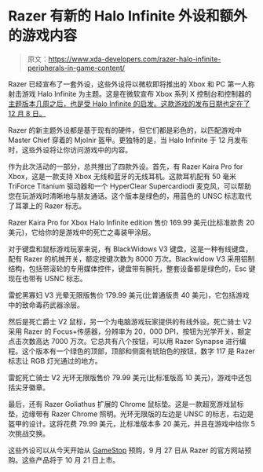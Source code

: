 # Razer 有新的 Halo Infinite 外设和额外的游戏内容

> 原文：<https://www.xda-developers.com/razer-halo-infinite-peripherals-in-game-content/>

Razer 已经宣布了一套外设，这些外设将以微软即将推出的 Xbox 和 PC 第一人称射击游戏 Halo Infinite 为主题。这是在微软宣布 Xbox 系列 X 控制台和控制器的[主题版本几周之后，也是受 Halo Infinite 的启发。这款游戏的发布日期也定在了 12 月 8 日。](https://www.xda-developers.com/halo-infinite-launch-date/)

Razer 的新主题外设都是基于现有的硬件，但它们都是彩色的，以匹配游戏中 Master Chief 穿着的 Mjolnir 盔甲。更独特的是，当 Halo Infinite 于 12 月发布时，这些外设将让你访问游戏中的内容。

作为此次活动的一部分，总共推出了四款外设。首先，有 Razer Kaira Pro for Xbox，这是一款支持 Xbox 无线和蓝牙的无线耳机。这款耳机配有 50 毫米 TriForce Titanium 驱动器和一个 HyperClear Supercardiodi 麦克风，可以帮助您在玩游戏时清晰地与朋友通话。这个版本是绿色的，用蓝色的 UNSC 标志取代了耳罩上的 Razer 标志。

Razer Kaira Pro for Xbox Halo Infinite edition 售价 169.99 美元(比标准款贵 20 美元)，它给你的是游戏中的死亡之毒装甲涂层。

对于键盘和鼠标游戏玩家来说，有 BlackWidows V3 键盘，这是一种有线键盘，配有 Razer 的机械开关，额定按键次数为 8000 万次。Blackwidow V3 采用铝制结构，包括带滚轮的专用媒体控件，键盘带有腕托，整套设备都是绿色的，Esc 键现在也带有 USNC 标志。

雷蛇黑寡妇 V3 光晕无限版售价 179.99 美元(比普通版贵 40 美元)，它包括游戏中的致命毒药武器涂层。

然后是死亡爵士 V2 鼠标，另一个为电脑游戏玩家提供的有线外设。死亡骑士 V2 采用 Razer 的 Focus+传感器，分辨率为 20，000 DPI，按钮为光学开关，额定点击次数高达 7000 万次。它总共有八个按钮，可以用 Razer Synapse 进行编程。这个版本有一个绿色的顶部，顶部和侧面有琥珀色的按钮，数字 117 是 Razer 标志让 RGB 灯光通过的地方。

雷蛇死亡骑士 V2 光环无限版售价 79.99 美元(比标准版高 10 美元)，游戏中还包括尖牙徽章。

最后，还有 Razer Goliathus 扩展的 Chrome 鼠标垫。这是一款超宽游戏鼠标垫，边缘带有 Razer Chrome 照明。光环无限版的左边是 UNSC 的标志，右边是盔甲的设计。这将花费 79.99 美元，比标准版本多 20 美元，并且在游戏中给你 5 次挑战交换。

这些外设可以从今天开始从 [GameStop](https://www.gamestop.com/links/razerhalo) 预购，9 月 27 日从 Razer 的官方网站预购。这些产品将于 10 月 21 日上市。